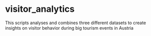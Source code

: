 # visitor_analytics
This scripts analyses and combines three different datasets to create insights on visitor behavior during big tourism events in Austria
